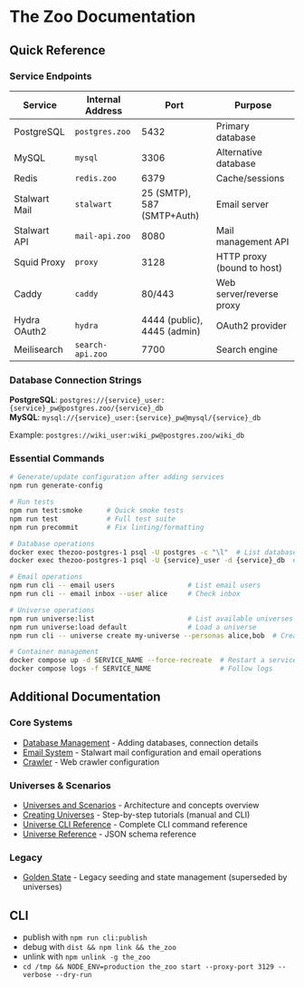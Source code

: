 # The Zoo Documentation

## Quick Reference

### Service Endpoints

| Service       | Internal Address | Port                        | Purpose                    |
| ------------- | ---------------- | --------------------------- | -------------------------- |
| PostgreSQL    | `postgres.zoo`   | 5432                        | Primary database           |
| MySQL         | `mysql`          | 3306                        | Alternative database       |
| Redis         | `redis.zoo`      | 6379                        | Cache/sessions             |
| Stalwart Mail | `stalwart`       | 25 (SMTP), 587 (SMTP+Auth)  | Email server               |
| Stalwart API  | `mail-api.zoo`   | 8080                        | Mail management API        |
| Squid Proxy   | `proxy`          | 3128                        | HTTP proxy (bound to host) |
| Caddy         | `caddy`          | 80/443                      | Web server/reverse proxy   |
| Hydra OAuth2  | `hydra`          | 4444 (public), 4445 (admin) | OAuth2 provider            |
| Meilisearch   | `search-api.zoo` | 7700                        | Search engine              |

### Database Connection Strings

**PostgreSQL**: `postgres://{service}_user:{service}_pw@postgres.zoo/{service}_db`\
**MySQL**: `mysql://{service}_user:{service}_pw@mysql/{service}_db`

Example: `postgres://wiki_user:wiki_pw@postgres.zoo/wiki_db`

### Essential Commands

```bash
# Generate/update configuration after adding services
npm run generate-config

# Run tests
npm run test:smoke      # Quick smoke tests
npm run test            # Full test suite
npm run precommit       # Fix linting/formatting

# Database operations
docker exec thezoo-postgres-1 psql -U postgres -c "\l"  # List databases
docker exec thezoo-postgres-1 psql -U {service}_user -d {service}_db  # Connect to database

# Email operations
npm run cli -- email users                  # List email users
npm run cli -- email inbox --user alice     # Check inbox

# Universe operations
npm run universe:list                       # List available universes
npm run universe:load default               # Load a universe
npm run cli -- universe create my-universe --personas alice,bob  # Create universe via CLI

# Container management
docker compose up -d SERVICE_NAME --force-recreate  # Restart a service
docker compose logs -f SERVICE_NAME                 # Follow logs
```

## Additional Documentation

### Core Systems

- [Database Management](./databases.md) - Adding databases, connection details
- [Email System](./email-api.md) - Stalwart mail configuration and email operations
- [Crawler](./crawler.md) - Web crawler configuration

### Universes & Scenarios

- [Universes and Scenarios](./universes-and-scenarios.md) - Architecture and concepts overview
- [Creating Universes](./creating-universes.md) - Step-by-step tutorials (manual and CLI)
- [Universe CLI Reference](./universe-cli-reference.md) - Complete CLI command reference
- [Universe Reference](./universe-reference.md) - JSON schema reference

### Legacy

- [Golden State](./golden-state.md) - Legacy seeding and state management (superseded by universes)

## CLI

- publish with `npm run cli:publish`
- debug with `dist && npm link && the_zoo`
- unlink with `npm unlink -g the_zoo`
- `cd /tmp && NODE_ENV=production the_zoo start --proxy-port 3129 --verbose --dry-run`
